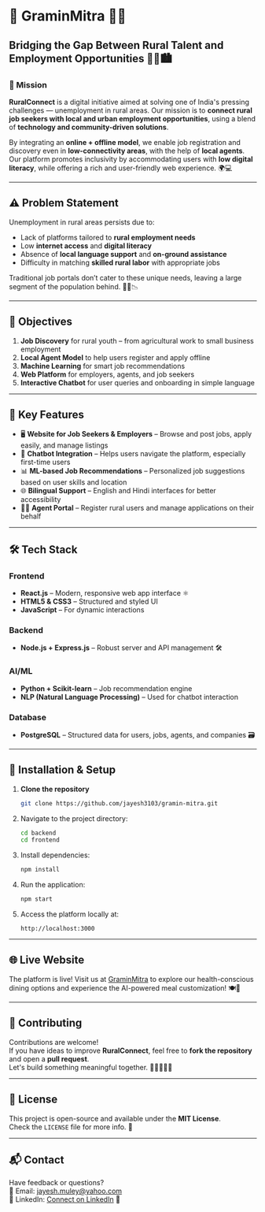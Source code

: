 # 🌾 GraminMitra 💼🌐

## Bridging the Gap Between Rural Talent and Employment Opportunities 🚜🤝🏙️

### 🎯 Mission
**RuralConnect** is a digital initiative aimed at solving one of India's pressing challenges — unemployment in rural areas. Our mission is to **connect rural job seekers with local and urban employment opportunities**, using a blend of **technology and community-driven solutions**.

By integrating an **online + offline model**, we enable job registration and discovery even in **low-connectivity areas**, with the help of **local agents**. Our platform promotes inclusivity by accommodating users with **low digital literacy**, while offering a rich and user-friendly web experience. 🌍💻

---

## ⚠️ Problem Statement
Unemployment in rural areas persists due to:
- Lack of platforms tailored to **rural employment needs**
- Low **internet access** and **digital literacy**
- Absence of **local language support** and **on-ground assistance**
- Difficulty in matching **skilled rural labor** with appropriate jobs

Traditional job portals don’t cater to these unique needs, leaving a large segment of the population behind. 🧑‍🌾📉

---

## 🚀 Objectives
1. **Job Discovery** for rural youth – from agricultural work to small business employment
2. **Local Agent Model** to help users register and apply offline
3. **Machine Learning** for smart job recommendations
4. **Web Platform** for employers, agents, and job seekers
5. **Interactive Chatbot** for user queries and onboarding in simple language

---

## 🌟 Key Features
- 🖥️ **Website for Job Seekers & Employers** – Browse and post jobs, apply easily, and manage listings
- 🤖 **Chatbot Integration** – Helps users navigate the platform, especially first-time users
- 📊 **ML-based Job Recommendations** – Personalized job suggestions based on user skills and location
- 🌐 **Bilingual Support** – English and Hindi interfaces for better accessibility
- 🧑‍💼 **Agent Portal** – Register rural users and manage applications on their behalf

---

## 🛠️ Tech Stack

### Frontend
- **React.js** – Modern, responsive web app interface ⚛️
- **HTML5 & CSS3** – Structured and styled UI
- **JavaScript** – For dynamic interactions

### Backend
- **Node.js + Express.js** – Robust server and API management 🛠️

### AI/ML
- **Python + Scikit-learn** – Job recommendation engine
- **NLP (Natural Language Processing)** – Used for chatbot interaction

### Database
- **PostgreSQL** – Structured data for users, jobs, agents, and companies 🗃️

---

## 🧪 Installation & Setup

1. **Clone the repository**
   ```bash
   git clone https://github.com/jayesh3103/gramin-mitra.git
2. Navigate to the project directory:
   ```bash
   cd backend
   cd frontend
   ```
3. Install dependencies:
   ```bash
   npm install
   ```
4. Run the application:
   ```bash
   npm start
   ```
5. Access the platform locally at:
   ```
   http://localhost:3000
   ```

---

## 🌐 Live Website
The platform is live! Visit us at [GraminMitra](https://gramin-mitra-client.vercel.app) to explore our health-conscious dining options and experience the AI-powered meal customization! 🍽️🚀

---

## 🤝 Contributing
Contributions are welcome!  
If you have ideas to improve **RuralConnect**, feel free to **fork the repository** and open a **pull request**.  
Let's build something meaningful together. 🌱👩‍💻👨‍💻

---

## 📜 License
This project is open-source and available under the **MIT License**.  
Check the `LICENSE` file for more info. 📝

---

## 📬 Contact
Have feedback or questions?  
📧 Email: [jayesh.muley@yahoo.com](mailto:jayesh.muley@yahoo.com)  
🔗 LinkedIn: [Connect on LinkedIn](https://www.linkedin.com/in/mr-jayeshmuley) 💌

